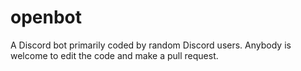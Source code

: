 # openbot
A Discord bot primarily coded by random Discord users. Anybody is welcome to edit the code and make a pull request.
